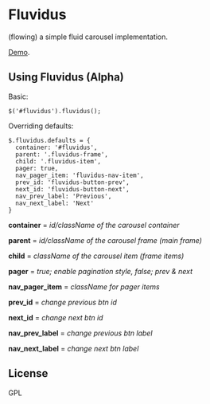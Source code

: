 Fluvidus 
=========
(flowing) a simple fluid carousel implementation.

[Demo](http://mugetsu.github.io/fluvidus/).

## Using Fluvidus (Alpha)

Basic:

    $('#fluvidus').fluvidus();

Overriding defaults:

    $.fluvidus.defaults = {
      container: '#fluvidus',
      parent: '.fluvidus-frame',
      child: '.fluvidus-item',
      pager: true,
      nav_pager_item: 'fluvidus-nav-item',
      prev_id: 'fluvidus-button-prev',
      next_id: 'fluvidus-button-next',
      nav_prev_label: 'Previous',
      nav_next_label: 'Next'
    }

**container** = *id/className of the carousel container*

**parent** = *id/className of the carousel frame (main frame)*

**child** = *className of the carousel item (frame items)*

**pager** = *true; enable pagination style, false; prev & next*

**nav_pager_item** = *className for pager items*

**prev_id** = *change previous btn id*

**next_id** = *change next btn id*

**nav_prev_label** = *change previous btn label*

**nav_next_label** = *change next btn label*

## License

GPL
